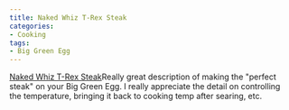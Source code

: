 ```yaml
---
title: Naked Whiz T-Rex Steak
categories:
- Cooking
tags:
- Big Green Egg
---
```


[Naked Whiz T-Rex Steak](http://www.nakedwhiz.com/trexsteak.htm)Really great description of making the "perfect steak" on your Big Green Egg. I really appreciate the detail on controlling the temperature, bringing it back to cooking temp after searing, etc.
